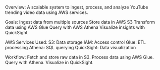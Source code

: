 Overview:
A scalable system to ingest, process, and analyze YouTube trending video data using AWS services.

Goals:
Ingest data from multiple sources
Store data in AWS S3
Transform data using AWS Glue
Query with AWS Athena
Visualize insights with QuickSight

AWS Services Used:
S3: Data storage
IAM: Access control
Glue: ETL processing
Athena: SQL querying
QuickSight: Data visualization

Workflow:
Fetch and store raw data in S3.
Process data using AWS Glue.
Query with Athena.
Visualize in QuickSight.
